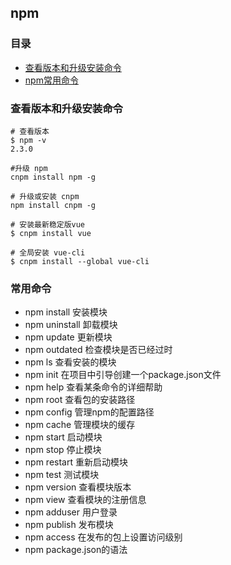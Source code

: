 ## npm

### 目录
- [查看版本和升级安装命令](#查看版本和升级安装命令)
- [npm常用命令](#常用命令) 

### 查看版本和升级安装命令

    # 查看版本
    $ npm -v
    2.3.0
    
    #升级 npm
    cnpm install npm -g
    
    # 升级或安装 cnpm
    npm install cnpm -g
    
    # 安装最新稳定版vue
    $ cnpm install vue
    
    # 全局安装 vue-cli
    $ cnpm install --global vue-cli

### 常用命令

- npm install 安装模块
- npm uninstall 卸载模块
- npm update 更新模块
- npm outdated 检查模块是否已经过时
- npm ls 查看安装的模块
- npm init 在项目中引导创建一个package.json文件
- npm help 查看某条命令的详细帮助
- npm root 查看包的安装路径
- npm config 管理npm的配置路径
- npm cache 管理模块的缓存
- npm start 启动模块
- npm stop 停止模块
- npm restart 重新启动模块
- npm test 测试模块
- npm version 查看模块版本
- npm view 查看模块的注册信息
- npm adduser  用户登录
- npm publish 发布模块
- npm access 在发布的包上设置访问级别
- npm package.json的语法
